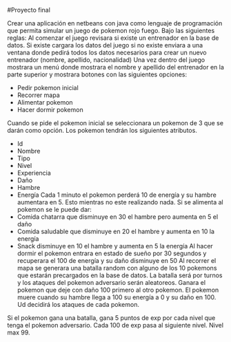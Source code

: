 #Proyecto final

Crear una aplicación en netbeans con java como lenguaje de programación que permita simular un juego de pokemon rojo fuego. Bajo las siguientes reglas:
Al comenzar el juego revisara si existe un entrenador en la base de datos. Si existe cargara los datos del juego si no existe enviara a una ventana donde pedirá todos los datos necesarios para crear un nuevo entrenador (nombre, apellido, nacionalidad)
Una vez dentro del juego mostrara un menú donde mostrara el nombre y apellido del entrenador en la parte superior y mostrara botones con las siguientes opciones:
* Pedir pokemon inicial
* Recorrer mapa
* Alimentar pokemon
* Hacer dormir pokemon

Cuando se pide el pokemon inicial se seleccionara un pokemon de 3 que se darán como opción.
Los pokemon tendrán los siguientes atributos. 
* Id
* Nombre
* Tipo
* Nivel
* Experiencia
* Daño
* Hambre
* Energía
Cada 1 minuto el pokemon perderá 10 de energía y  su hambre aumentara en 5. Esto mientras no este realizando nada.
Si se alimenta al pokemon se le puede dar:
* Comida chatarra que disminuye en 30 el hambre pero aumenta en 5 el daño
* Comida saludable que disminuye en 20 el hambre y aumenta en 10 la energía
* Snack disminuye en 10 el hambre y aumenta en 5 la energía
Al hacer dormir el pokemon entrara en estado de sueño por 30 segundos y recuperara el 100 de energía y su daño disminuye en 50
Al recorrer el mapa se generara una batalla random con alguno de los 10 pokemons que estarán precargados en la base de datos. La batalla será por turnos y los ataques del pokemon adversario serán aleatoreos.
Ganara el pokemon que deje con daño 100 primero al otro pokemon.
El pokemon muere cuando su hambre llega a 100 su energía a 0 y su daño en 100.
Ud decidirá los ataques de cada pokemon.

Si el pokemon gana una batalla, gana 5 puntos de exp por cada nivel que tenga el pokemon adversario.
Cada 100 de exp pasa al siguiente nivel. Nivel max 99.
